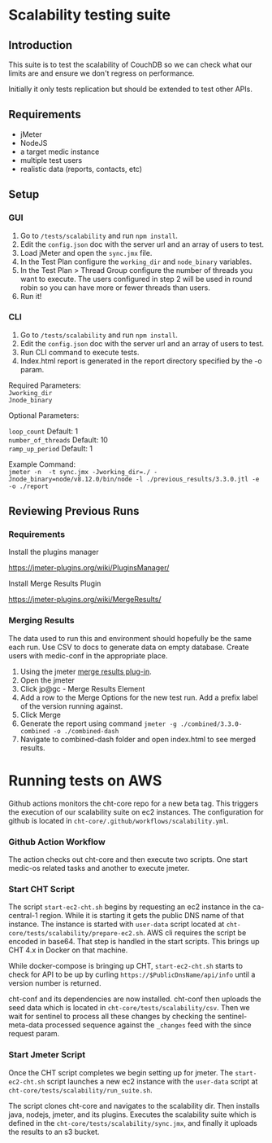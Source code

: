 # Scalability testing suite

## Introduction

This suite is to test the scalability of CouchDB so we can check what our limits are and ensure we don't regress on performance.

Initially it only tests replication but should be extended to test other APIs.

## Requirements

- jMeter
- NodeJS
- a target medic instance
- multiple test users
- realistic data (reports, contacts, etc)

## Setup

### GUI
1. Go to `/tests/scalability` and run `npm install`.
2. Edit the `config.json` doc with the server url and an array of users to test.
3. Load jMeter and open the `sync.jmx` file.
4. In the Test Plan configure the `working_dir` and `node_binary` variables.
5. In the Test Plan > Thread Group configure the number of threads you want to execute. The users configured in step 2 will be used in round robin so you can have more or fewer threads than users.
6. Run it!

### CLI

1. Go to `/tests/scalability` and run `npm install`.
2. Edit the `config.json` doc with the server url and an array of users to test.
3. Run CLI command to execute tests.
4. Index.html report is generated in the report directory specified by the -o param.


Required Parameters: </br>
`Jworking_dir`</br>
`Jnode_binary`

Optional Parameters:

`loop_count` Default: 1 </br>
`number_of_threads` Default: 10 </br>
`ramp_up_period` Default: 1

Example Command: </br>
`jmeter -n  -t sync.jmx -Jworking_dir=./ -Jnode_binary=node/v8.12.0/bin/node -l ./previous_results/3.3.0.jtl -e -o ./report`


## Reviewing Previous Runs

### Requirements

Install the plugins manager

https://jmeter-plugins.org/wiki/PluginsManager/

Install Merge Results Plugin

https://jmeter-plugins.org/wiki/MergeResults/

### Merging Results
The data used to run this and environment should hopefully be the same each run. Use CSV to docs to generate data on empty database. Create users with medic-conf in the appropriate place.

1. Using the jmeter [merge results plug-in](https://jmeter-plugins.org/wiki/MergeResults/).
2. Open the jmeter
3. Click jp@gc - Merge Results Element
4. Add a row to the Merge Options for the new test run. Add a prefix label of the version running against.
5. Click Merge
6. Generate the report using command `jmeter -g ./combined/3.3.0-combined -o ./combined-dash`
7. Navigate to combined-dash folder and open index.html to see merged results.



# Running tests on AWS

Github actions monitors the cht-core repo for a new beta tag. This triggers the execution of our scalability suite on ec2 instances.  The configuration for github is located in `cht-core/.github/workflows/scalability.yml`.

### Github Action Workflow

The action checks out cht-core and then execute two scripts. One start medic-os related tasks and another to execute jmeter.

### Start CHT Script

The script `start-ec2-cht.sh` begins by requesting an ec2 instance in the ca-central-1 region. While it is starting it gets the public DNS name of that instance. The instance is started with `user-data` script located at `cht-core/tests/scalability/prepare-ec2.sh`. AWS cli requires the script be encoded in base64. That step is handled in the start scripts.  This brings up CHT 4.x in Docker on that machine.

While docker-compose is bringing up CHT, `start-ec2-cht.sh` starts to check for API to be up by curling  `https://$PublicDnsName/api/info` until a version number is returned.

cht-conf and its dependencies are now installed. cht-conf then uploads the seed data which is located in `cht-core/tests/scalability/csv`. Then we wait for sentinel to process all these changes by checking the sentinel-meta-data processed sequence against the `_changes`  feed with the since request param.

### Start Jmeter Script

Once the CHT script completes we begin setting up for jmeter. The `start-ec2-cht.sh` script launches a new ec2 instance with the `user-data` script at `cht-core/tests/scalability/run_suite.sh`.

The script clones cht-core and navigates to the scalability dir. Then installs java, nodejs, jmeter, and its plugins. Executes the scalability suite which is defined in the `cht-core/tests/scalability/sync.jmx`, and finally it uploads the results to an s3 bucket.
